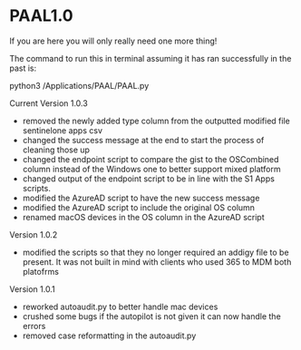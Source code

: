 # PAAL1.0

If you are here you will only really need one more thing!

The command to run this in terminal assuming it has ran successfully in the past is:

python3 /Applications/PAAL/PAAL.py


Current Version 1.0.3
- removed the newly added type column from the outputted modified file sentinelone apps csv
- changed the success message at the end to start the process of cleaning those up
- changed the endpoint script to compare the gist to the OSCombined column instead of the Windows one to better support mixed platform
- changed output of the endpoint script to be in line with the S1 Apps scripts.
- modified the AzureAD script to have the new success message
- modified the AzureAD script to include the original OS column
- renamed macOS devices in the OS column in the AzureAD script

Version 1.0.2
- modified the scripts so that they no longer required an addigy file to be present. It was not built in mind with clients who used 365 to MDM both platofrms

Version 1.0.1
- reworked autoaudit.py to better handle mac devices
- crushed some bugs if the autopilot is not given it can now handle the errors
- removed case reformatting in the autoaudit.py
